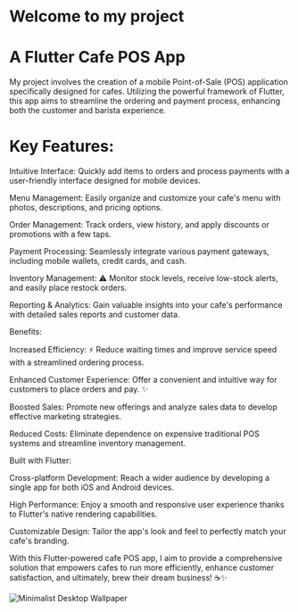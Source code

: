 # Welcome to my project
# A Flutter Cafe POS App
My project involves the creation of a mobile Point-of-Sale (POS) application specifically designed for cafes. Utilizing the powerful framework of Flutter, this app aims to streamline the ordering and payment process, enhancing both the customer and barista experience.

# Key Features:

Intuitive Interface:  Quickly add items to orders and process payments with a user-friendly interface designed for mobile devices.

Menu Management:  Easily organize and customize your cafe's menu with photos, descriptions, and pricing options. ️

Order Management:  Track orders, view history, and apply discounts or promotions with a few taps.

Payment Processing:  Seamlessly integrate various payment gateways, including mobile wallets, credit cards, and cash.

Inventory Management: ⚠️ Monitor stock levels, receive low-stock alerts, and easily place restock orders.

Reporting & Analytics:  Gain valuable insights into your cafe's performance with detailed sales reports and customer data.

Benefits:

Increased Efficiency: ⚡ Reduce waiting times and improve service speed with a streamlined ordering process.

Enhanced Customer Experience:  Offer a convenient and intuitive way for customers to place orders and pay. ✨

Boosted Sales:  Promote new offerings and analyze sales data to develop effective marketing strategies.

Reduced Costs:  Eliminate dependence on expensive traditional POS systems and streamline inventory management.

Built with Flutter:

Cross-platform Development:  Reach a wider audience by developing a single app for both iOS and Android devices.

High Performance:  Enjoy a smooth and responsive user experience thanks to Flutter's native rendering capabilities.

Customizable Design:  Tailor the app's look and feel to perfectly match your cafe's branding. ️

With this Flutter-powered cafe POS app, I aim to provide a comprehensive solution that empowers cafes to run more efficiently, enhance customer satisfaction, and ultimately, brew their dream business! ☕✨

![Minimalist Desktop Wallpaper](https://github.com/harshpardhi04/portfolio/assets/137109404/c3b24765-1b8e-4cb7-95a6-3e866d3fa1df)


